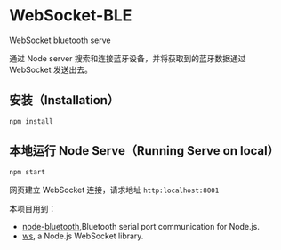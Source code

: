 # WebSocket-BLE

WebSocket bluetooth serve

通过 Node server 搜索和连接蓝牙设备，并将获取到的蓝牙数据通过 WebSocket 发送出去。


## 安装（Installation）

```
npm install
```

## 本地运行 Node Serve（Running Serve on local）

```bash
npm start
```

网页建立 WebSocket 连接，请求地址 `http:localhost:8001`

本项目用到：

- [node-bluetooth](https://github.com/song940/node-bluetooth),Bluetooth serial port communication for Node.js.
- [ws](https://github.com/websockets/ws), a Node.js WebSocket library.